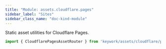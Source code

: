 ```yaml
---
title: "Module: assets.cloudflare.pages"
sidebar_label: "Sites"
sidebar_class_name: "doc-kind-module"
---
```


Static asset utilities for Cloudflare Pages.

```ts
import { CloudflarePagesAssetRouter } from 'keywork/assets/cloudflare/pages'
```
